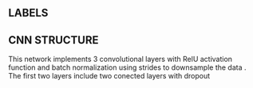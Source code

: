 
## LABELS


## CNN STRUCTURE
This network implements 3 convolutional layers with RelU activation function and batch normalization  using strides to downsample the data . The first two layers include two conected layers with dropout 
